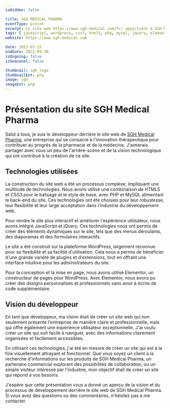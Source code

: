```yaml
---
isHidden: false

title: SGH MEDICAL PHARMA
eventType: projet
excerpt: Le site web https://www.sgh-medical.com/fr/ appartient à SGH Medical Pharma, une entreprise qui se concentre sur l'innovation thérapeutique pour contribuer à l'avancement de la pharmacie et de la médecine.
tags: [ javascript, wordpress, css3, html5, php, mysql, jquery, elementor ]
website: https://www.sgh-medical.com

date: 2022-07-15
endDate: 2022-09-30
isOngoing: false
isSeasonal: false

thumbnail: sgh_logo
thumbnailExt: png
image: sgh
imageExt: png
---
```


# Présentation du site SGH Medical Pharma

Salut à tous, je suis le développeur derrière le site web de [SGH Medical Pharma](https://www.sgh-medical.com/fr/), une
entreprise qui se consacre à l'innovation thérapeutique pour contribuer au progrès de la pharmacie et de la médecine.
J'aimerais partager avec vous un peu de l'arrière-scène et de la vision technologique qui ont contribué à la création de
ce site.

## Technologies utilisées

La construction du site web a été un processus complexe, impliquant une multitude de technologies. Nous avons utilisé
une combinaison de HTML5 et CSS3 pour le balisage et le style de base, avec PHP et MySQL alimentant le back-end du site.
Ces technologies ont été choisies pour leur robustesse, leur flexibilité et leur large acceptation dans l'industrie du
développement web.

Pour rendre le site plus interactif et améliorer l'expérience utilisateur, nous avons intégré JavaScript et jQuery. Ces
technologies nous ont permis de créer des éléments dynamiques sur le site, tels que des menus déroulants, des diaporamas
et des formulaires interactifs.

Le site a été construit sur la plateforme WordPress, largement reconnue pour sa flexibilité et sa facilité
d'utilisation. Cela nous a permis de bénéficier d'une grande variété de plugins et d'extensions, tout en offrant une
interface intuitive pour les administrateurs du site.

Pour la conception et la mise en page, nous avons utilisé Elementor, un constructeur de pages pour WordPress. Avec
Elementor, nous avons pu créer des designs personnalisés et professionnels sans avoir à écrire de code supplémentaire.

## Vision du développeur

En tant que développeur, ma vision était de créer un site web qui non seulement présente l'entreprise de manière claire
et professionnelle, mais qui offre également une expérience utilisateur exceptionnelle. J'ai voulu créer un site qui
soit facile à naviguer, avec des informations clairement organisées et facilement accessibles.

En utilisant ces technologies, j'ai été en mesure de créer un site qui est à la fois visuellement attrayant et
fonctionnel. Que vous soyez un client à la recherche d'informations sur les produits de SGH Medical Pharma, un
partenaire commercial explorant des possibilités de collaboration, ou un simple visiteur intéressé par l'industrie, mon
objectif était de créer un site qui répond à vos besoins.

J'espère que cette présentation vous a donné un aperçu de la vision et du processus de développement derrière le site
web de SGH Medical Pharma. Si vous avez des questions ou des commentaires, n'hésitez pas à me contacter.
